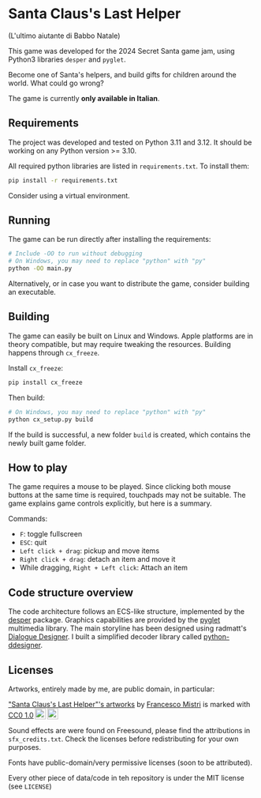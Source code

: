 # Santa Claus's Last Helper
(L'ultimo aiutante di Babbo Natale)

This game was developed for the 2024 Secret Santa game jam, using Python3 libraries `desper` and `pyglet`.

Become one of Santa's helpers, and build gifts for children around the world. What could go wrong?

The game is currently **only available in Italian**.

## Requirements
The project was developed and tested on Python 3.11 and 3.12. It should be working on any Python version >= 3.10.

All required python libraries are listed in `requirements.txt`. To install them:
```bash
pip install -r requirements.txt
```
Consider using a virtual environment.

## Running
The game can be run directly after installing the requirements:
```bash
# Include -OO to run without debugging
# On Windows, you may need to replace "python" with "py"
python -OO main.py
```
Alternatively, or in case you want to distribute the game, consider building an executable.

## Building
The game can easily be built on Linux and Windows. Apple platforms are in theory compatible, but may require tweaking the resources. Building happens through `cx_freeze`.

Install `cx_freeze`:
```bash
pip install cx_freeze
```

Then build:
```bash
# On Windows, you may need to replace "python" with "py"
python cx_setup.py build
```

If the build is successful, a new folder `build` is created, which contains the newly built game folder.

## How to play
The game requires a mouse to be played. Since clicking both mouse buttons at the same time is required, touchpads may not be suitable. The game explains game controls explicitly, but here is a summary.

Commands:
* `F`: toggle fullscreen
* `ESC`: quit
* `Left click + drag`: pickup and move items
* `Right click + drag`: detach an item and move it
* While dragging, `Right + Left click`: Attach an item

## Code structure overview
The code architecture follows an ECS-like structure, implemented by the [desper](https://github.com/Ball-Man/desper) package. Graphics capabilities are provided by the [pyglet](https://github.com/pyglet/pyglet) multimedia library. The main storyline has been designed using radmatt's [Dialogue Designer](https://radmatt.itch.io/dialogue-designer). I built a simplified decoder library called [python-ddesigner](https://github.com/Ball-Man/python-ddesigner).


## Licenses
Artworks, entirely made by me, are public domain, in particular:
<p xmlns:cc="http://creativecommons.org/ns#" xmlns:dct="http://purl.org/dc/terms/"><a property="dct:title" rel="cc:attributionURL" href="https://github.com/Ball-Man/last-santa-helper/tree/master/resources/image">"Santa Claus's Last Helper"'s artworks</a> by <a rel="cc:attributionURL dct:creator" property="cc:attributionName" href="https://www.fmistri.it/">Francesco Mistri</a> is marked with <a href="https://creativecommons.org/publicdomain/zero/1.0/?ref=chooser-v1" target="_blank" rel="license noopener noreferrer" style="display:inline-block;">CC0 1.0<img style="height:22px!important;margin-left:3px;vertical-align:text-bottom;" src="https://mirrors.creativecommons.org/presskit/icons/cc.svg?ref=chooser-v1" alt=""><img style="height:22px!important;margin-left:3px;vertical-align:text-bottom;" src="https://mirrors.creativecommons.org/presskit/icons/zero.svg?ref=chooser-v1" alt=""></a></p>


Sound effects are were found on Freesound, please find the attributions in `sfx_credits.txt`. Check the licenses before redistributing for your own purposes.

Fonts have public-domain/very permissive licenses (soon to be attributed).

Every other piece of data/code in teh repository is under the MIT license (see `LICENSE`)
